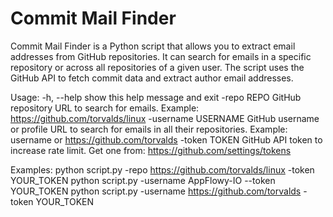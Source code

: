 # Commit Mail Finder
Commit Mail Finder is a Python script that allows you to extract email addresses from GitHub repositories. It can search for emails in a specific repository or across all repositories of a given user. The script uses the GitHub API to fetch commit data and extract author email addresses.

Usage:
 -h, --help          show this help message and exit
  -repo REPO          GitHub repository URL to search for emails. Example: https://github.com/torvalds/linux
  -username USERNAME  GitHub username or profile URL to search for emails in all their repositories. Example: username or https://github.com/torvalds
  -token TOKEN        GitHub API token to increase rate limit. Get one from: https://github.com/settings/tokens

Examples:
  python script.py -repo https://github.com/torvalds/linux -token YOUR_TOKEN
  python script.py -username AppFlowy-IO --token YOUR_TOKEN
  python script.py -username https://github.com/torvalds -token YOUR_TOKEN
